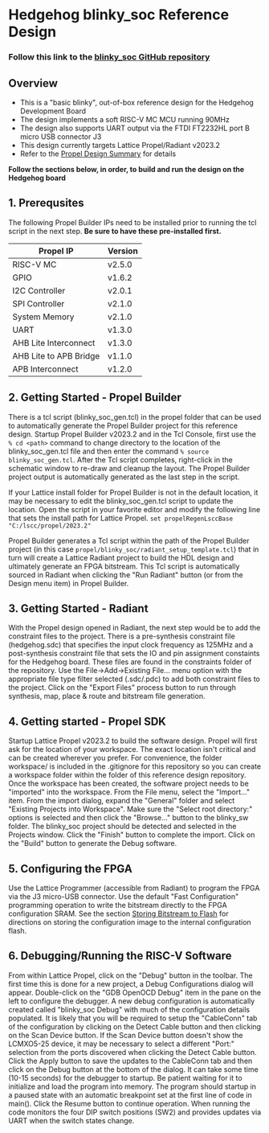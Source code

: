 # Hedgehog blinky_soc Reference Design

### Follow this link to the [blinky_soc GitHub repository](https://github.com/Future-Electronics-Design-Center/hedgehog-blinky_soc/tree/main)

## Overview

- This is a "basic blinky", out-of-box reference design for the Hedgehog Development Board
- The design implements a soft RISC-V MC MCU running 90MHz
- The design also supports UART output via the FTDI FT2232HL port B micro USB connector J3
- This design currently targets Lattice Propel/Radiant v2023.2
- Refer to the [Propel Design Summary](soc_html/SoC_Memory_Map.html) for details


**Follow the sections below, in order, to build and run the design on the Hedgehog board**

## 1. Prerequsites

The following Propel Builder IPs need to be installed prior to running the tcl script in the next step.  **Be sure to have these pre-installed first.**

| Propel IP | Version |
| --------- | ------ |
| RISC-V MC | v2.5.0 |
| GPIO	| v1.6.2 |
| I2C Controller | v2.0.1 |
| SPI Controller | v2.1.0 |
| System Memory	| v2.1.0 |
| UART | v1.3.0 |
| AHB Lite Interconnect | v1.3.0 |
| AHB Lite to APB Bridge | v1.1.0 |
| APB Interconnect | v1.2.0 |


## 2. Getting Started - Propel Builder

There is a tcl script (blinky_soc_gen.tcl) in the propel folder that can be used to automatically generate the Propel Builder project for this reference design.  Startup Propel Builder v2023.2 and in the Tcl Console, first use the `% cd <path>` command to change directory to the location of the blinky_soc_gen.tcl file and then enter the command `% source blinky_soc_gen.tcl`.  After the Tcl script completes, right-click in the schematic window to re-draw and cleanup the layout.  The Propel Builder project output is automatically generated as the last step in the script.

If your Lattice install folder for Propel Builder is not in the default location, it may be necessary to edit the blinky_soc_gen.tcl script to update the location.  Open the script in your favorite editor and modify the following line that sets the install path for Lattice Propel. `set propelRegenLsccBase "C:/lscc/propel/2023.2"`

Propel Builder generates a Tcl script within the path of the Propel Builder project (in this case `propel/blinky_soc/radiant_setup_template.tcl`) that in turn will create a Lattice Radiant project to build the HDL design and ultimately generate an FPGA bitstream.  This Tcl script is automatically sourced in Radiant when clicking the "Run Radiant" button (or from the Design menu item) in Propel Builder.

## 3. Getting Started - Radiant

With the Propel design opened in Radiant, the next step would be to add the constraint files to the project.  There is a pre-synthesis constraint file (hedgehog.sdc) that specifies the input clock frequency as 125MHz and a post-synthesis constraint file that sets the IO and pin assignment constaints for the Hedgehog board. These files are found in the constraints folder of the repository.  Use the File->Add->Existing File... menu option with the appropriate file type filter selected (.sdc/.pdc) to add both constraint files to the project.  Click on the "Export Files" process button to run through synthesis, map, place & route and bitstream file generation.

## 4. Getting started - Propel SDK

Startup Lattice Propel v2023.2 to build the software design.  Propel will first ask for the location of your workspace.  The exact location isn't critical and can be created wherever you prefer.  For convenience, the folder workspace/ is included in the .gitignore for this repository so you can create a workspace folder within the folder of this reference design repository.  Once the workspace has been created, the software project needs to be "imported" into the workspace.  From the File menu, select the "Import..." item.  From the import dialog, expand the "General" folder and select "Existing Projects into Workspace". Make sure the "Select root directory:" options is selected and then click the "Browse..." button to the blinky_sw folder.  The blinky_soc project should be detected and selected in the Projects window.  Click the "Finish" button to complete the import.  Click on the "Build" button to generate the Debug software.

## 5. Configuring the FPGA

Use the Lattice Programmer (accessible from Radiant) to program the FPGA via the J3 micro-USB connector.  Use the default "Fast Configuration" programming operation to write the bitstream directly to the FPGA configuration SRAM.  See the section [Storing Bitstream to Flash]() for directions on storing the configuration image to the internal configuration flash.

## 6. Debugging/Running the RISC-V Software

From within Lattice Propel, click on the "Debug" button in the toolbar.  The first time this is done for a new project, a Debug Configurations dialog will appear.  Double-click on the "GDB OpenOCD Debug" item in the pane on the left to configure the debugger.  A new debug configuration is automatically created called "blinky_soc Debug" with much of the configuration details populated.  It is likely that you will be required to setup the "CableConn" tab of the configuration by clicking on the Detect Cable button and then clicking on the Scan Device button.  If the Scan Device button doesn't show the LCMXO5-25 device, it may be necessary to select a different "Port:" selection from the ports discovered when clicking the Detect Cable button.  Click the Apply button to save the updates to the CableConn tab and then click on the Debug button at the bottom of the dialog.  It can take some time (10-15 seconds) for the debugger to startup.  Be patient waiting for it to initialize and load the program into memory.  The program should startup in a paused state with an automatic breakpoint set at the first line of code in main().  Click the Resume button to continue operation.  When running the code monitors the four DIP switch positions (SW2) and provides updates via UART when the switch states change.